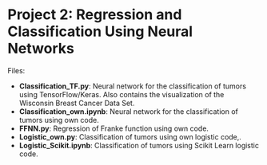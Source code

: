 # Project 2: Regression and Classification Using Neural Networks
Files:
* **Classification_TF.py**: Neural network for the classification of tumors using TensorFlow/Keras. Also contains the visualization of the Wisconsin Breast Cancer Data Set.
* **Classification_own.ipynb**: Neural network for the classification of tumors using own code.
* **FFNN.py**: Regression of Franke function using own code.
* **Logistic_own.py**: Classification of tumors using own logistic code,. 
* **Logistic_Scikit.ipynb**: Classification of tumors using Scikit Learn logistic code.

